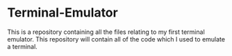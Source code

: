 # Terminal-Emulator
This is a repository containing all the files relating to my first terminal emulator. This repository will contain all of the code which I used to emulate a terminal.
